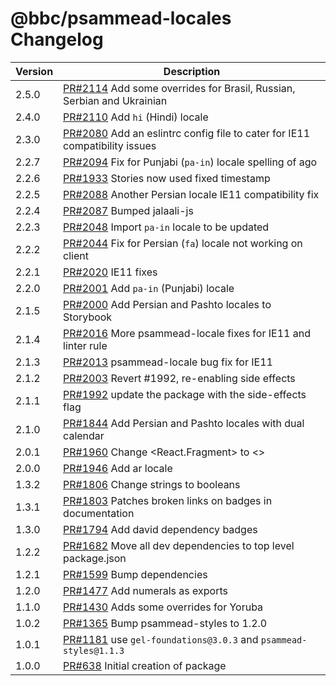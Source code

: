 # @bbc/psammead-locales Changelog

<!-- prettier-ignore -->
| Version | Description |
| ------- | ----------- |
| 2.5.0 | [PR#2114](https://github.com/bbc/psammead/pull/2114) Add some overrides for Brasil, Russian, Serbian and Ukrainian |
| 2.4.0 | [PR#2110](https://github.com/bbc/psammead/pull/2110) Add `hi` (Hindi) locale |
| 2.3.0 | [PR#2080](https://github.com/bbc/psammead/pull/2080) Add an eslintrc config file to cater for IE11 compatibility issues |
| 2.2.7 | [PR#2094](https://github.com/bbc/psammead/pull/2094) Fix for Punjabi (`pa-in`) locale spelling of ago |
| 2.2.6 | [PR#1933](https://github.com/bbc/psammead/pull/1933) Stories now used fixed timestamp |
| 2.2.5 | [PR#2088](https://github.com/bbc/psammead/pull/2088) Another Persian locale IE11 compatibility fix |
| 2.2.4 | [PR#2087](https://github.com/bbc/psammead/pull/2087) Bumped jalaali-js |
| 2.2.3 | [PR#2048](https://github.com/bbc/psammead/pull/2048) Import `pa-in` locale to be updated |
| 2.2.2 | [PR#2044](https://github.com/bbc/psammead/pull/2044) Fix for Persian (`fa`) locale not working on client |
| 2.2.1 | [PR#2020](https://github.com/bbc/psammead/pull/2020) IE11 fixes |
| 2.2.0 | [PR#2001](https://github.com/bbc/psammead/pull/2001) Add `pa-in` (Punjabi) locale |
| 2.1.5 | [PR#2000](https://github.com/bbc/psammead/pull/2000) Add Persian and Pashto locales to Storybook |
| 2.1.4 | [PR#2016](https://github.com/bbc/psammead/pull/2016) More psammead-locale fixes for IE11 and linter rule |
| 2.1.3 | [PR#2013](https://github.com/bbc/psammead/pull/2013) psammead-locale bug fix for IE11 |
| 2.1.2 | [PR#2003](https://github.com/bbc/psammead/pull/2003) Revert #1992, re-enabling side effects |
| 2.1.1 | [PR#1992](https://github.com/bbc/psammead/pull/1992) update the package with the side-effects flag |
| 2.1.0 | [PR#1844](https://github.com/bbc/psammead/pull/1844) Add Persian and Pashto locales with dual calendar |
| 2.0.1 | [PR#1960](https://github.com/bbc/psammead/pull/1960) Change <React.Fragment> to <> |
| 2.0.0 | [PR#1946](https://github.com/bbc/psammead/pull/1946) Add ar locale |
| 1.3.2 | [PR#1806](https://github.com/bbc/psammead/pull/1806/) Change strings to booleans |
| 1.3.1 | [PR#1803](https://github.com/bbc/psammead/pull/1803/) Patches broken links on badges in documentation |
| 1.3.0 | [PR#1794](https://github.com/bbc/psammead/pull/1794) Add david dependency badges |
| 1.2.2 | [PR#1682](https://github.com/bbc/psammead/pull/1682) Move all dev dependencies to top level package.json |
| 1.2.1   | [PR#1599](https://github.com/bbc/psammead/pull/1599) Bump dependencies   |
| 1.2.0   | [PR#1477](https://github.com/bbc/psammead/pull/1477) Add numerals as exports  |
| 1.1.0   | [PR#1430](https://github.com/bbc/psammead/pull/1430) Adds some overrides for Yoruba  |
| 1.0.2   | [PR#1365](https://github.com/bbc/psammead/pull/1365) Bump psammead-styles to 1.2.0|
| 1.0.1   | [PR#1181](https://github.com/BBC-News/psammead/pull/1181) use `gel-foundations@3.0.3` and `psammead-styles@1.1.3` |
| 1.0.0   | [PR#638](https://github.com/BBC-News/psammead/pull/638) Initial creation of package |
